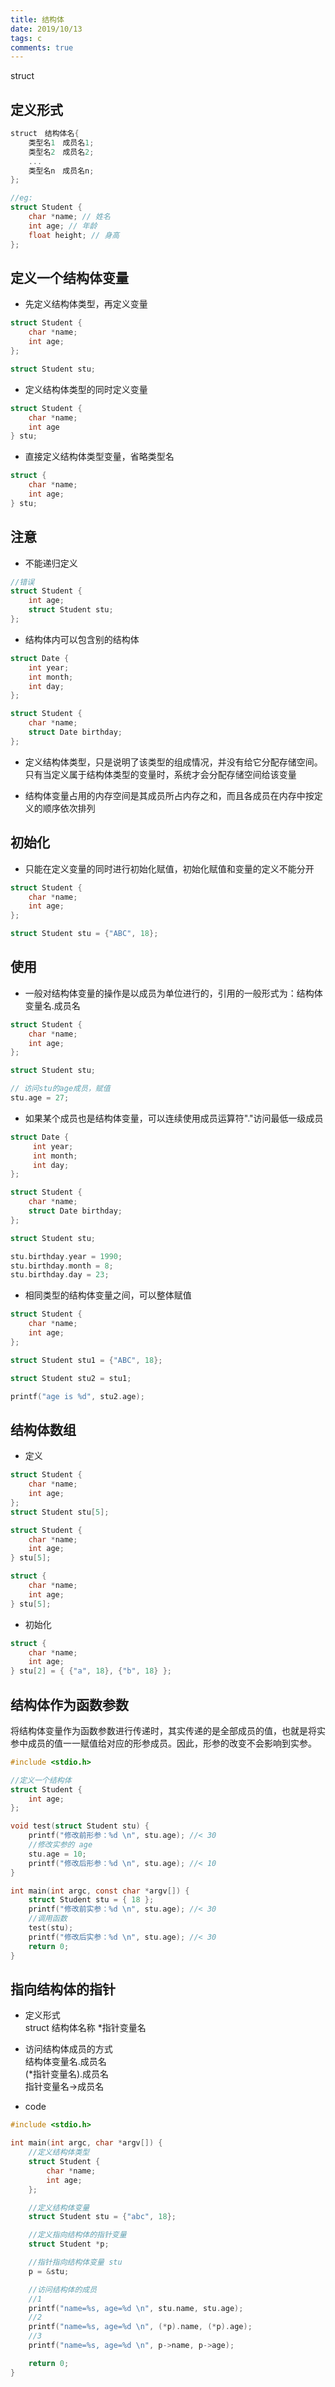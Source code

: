 ```yaml
---
title: 结构体
date: 2019/10/13
tags: c
comments: true
---
```


struct
<!--more-->

## 定义形式

```C
struct　结构体名{
    类型名1　成员名1;
    类型名2　成员名2;
    ...
    类型名n　成员名n;
};

//eg:
struct Student {
    char *name; // 姓名
    int age; // 年龄
    float height; // 身高
};
```

## 定义一个结构体变量

* 先定义结构体类型，再定义变量

```C
struct Student {
    char *name;
    int age;
};

struct Student stu;
```

* 定义结构体类型的同时定义变量

```C
struct Student {
    char *name;
    int age
} stu;
```

* 直接定义结构体类型变量，省略类型名

```C
struct {
    char *name;
    int age;
} stu;
```

## 注意

* 不能递归定义

```C
//错误
struct Student {
    int age;
    struct Student stu;
};
```

* 结构体内可以包含别的结构体

```C
struct Date {
    int year;
    int month;
    int day;
};

struct Student {
    char *name;
    struct Date birthday;
};
```

* 定义结构体类型，只是说明了该类型的组成情况，并没有给它分配存储空间。只有当定义属于结构体类型的变量时，系统才会分配存储空间给该变量

* 结构体变量占用的内存空间是其成员所占内存之和，而且各成员在内存中按定义的顺序依次排列

## 初始化

* 只能在定义变量的同时进行初始化赋值，初始化赋值和变量的定义不能分开

```C
struct Student {
    char *name;
    int age;
};

struct Student stu = {"ABC", 18};
```

## 使用

* 一般对结构体变量的操作是以成员为单位进行的，引用的一般形式为：结构体变量名.成员名

```C
struct Student {
    char *name;
    int age;
};

struct Student stu;

// 访问stu的age成员，赋值
stu.age = 27;
```

* 如果某个成员也是结构体变量，可以连续使用成员运算符"."访问最低一级成员

```C
struct Date {
     int year;
     int month;
     int day;
};

struct Student {
    char *name;
    struct Date birthday;
};

struct Student stu;

stu.birthday.year = 1990;
stu.birthday.month = 8;
stu.birthday.day = 23;
```

* 相同类型的结构体变量之间，可以整体赋值

```C
struct Student {
    char *name;
    int age;
};

struct Student stu1 = {"ABC", 18};

struct Student stu2 = stu1;

printf("age is %d", stu2.age);
```

## 结构体数组

* 定义

```C
struct Student {
    char *name;
    int age;
};
struct Student stu[5];
```

```C
struct Student {
    char *name;
    int age;
} stu[5];
```

```C
struct {
    char *name;
    int age;
} stu[5];
```

* 初始化

```C
struct {
    char *name;
    int age;
} stu[2] = { {"a", 18}, {"b", 18} };
```

## 结构体作为函数参数

将结构体变量作为函数参数进行传递时，其实传递的是全部成员的值，也就是将实参中成员的值一一赋值给对应的形参成员。因此，形参的改变不会影响到实参。

```C
#include <stdio.h>

//定义一个结构体
struct Student {
    int age;
};

void test(struct Student stu) {
    printf("修改前形参：%d \n", stu.age); //< 30
    //修改实参的 age
    stu.age = 10;
    printf("修改后形参：%d \n", stu.age); //< 10
}

int main(int argc, const char *argv[]) {
    struct Student stu = { 18 };
    printf("修改前实参：%d \n", stu.age); //< 30
    //调用函数
    test(stu);
    printf("修改后实参：%d \n", stu.age); //< 30
    return 0;
}
```

## 指向结构体的指针

* 定义形式  
struct 结构体名称 *指针变量名

* 访问结构体成员的方式  
结构体变量名.成员名  
(*指针变量名).成员名  
指针变量名->成员名  

* code

```C
#include <stdio.h>

int main(int argc, char *argv[]) {
    //定义结构体类型
    struct Student {
        char *name;
        int age;
    };

    //定义结构体变量
    struct Student stu = {"abc", 18};

    //定义指向结构体的指针变量
    struct Student *p;

    //指针指向结构体变量 stu
    p = &stu;

    //访问结构体的成员
    //1
    printf("name=%s, age=%d \n", stu.name, stu.age);
    //2
    printf("name=%s, age=%d \n", (*p).name, (*p).age);
    //3
    printf("name=%s, age=%d \n", p->name, p->age);

    return 0;
}
```

